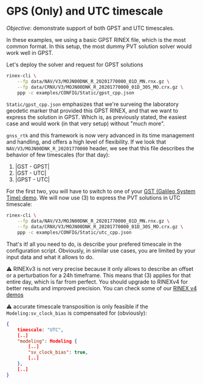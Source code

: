 GPS (Only) and UTC timescale
============================

_Objective_: demonstrate support of both GPST and UTC timescales.

In these examples, we using a basic GPST RINEX file, which is the most common
format. In this setup, the most dummy PVT solution solver would work well
in GPST. 

Let's deploy the solver and request for GPST solutions

```bash
rinex-cli \
    --fp data/NAV/V3/MOJN00DNK_R_20201770000_01D_MN.rnx.gz \
    --fp data/CRNX/V3/MOJN00DNK_R_20201770000_01D_30S_MO.crx.gz \
    ppp -c examples/CONFIG/Static/gpst_cpp.json
```

`Static/gpst_cpp.json` emphasizes that we're surveing the laboratory geodetic marker
that provided this GPST RINEX, and that we want to express the solution in GPST.
Which is, as previously stated, the easiest case and would work (in that very setup)
without "much more".

`gnss_rtk` and this framework is now very advanced in its time management and handling,
and offers a high level of flexibility. If we look that `NAV/V3/MOJN00DNK_R_20201770000`
header, we see that this file describes the behavior of few timescales (for that day):

1. |GST - GPST|
2. |GST - UTC|
3. |GPST - UTC|

For the first two, you will have to switch to one of your [GST (Galileo System Time) demo](../gst). We will now use (3) to express the PVT solutions in UTC timescale:

```bash
rinex-cli \
    --fp data/NAV/V3/MOJN00DNK_R_20201770000_01D_MN.rnx.gz \
    --fp data/CRNX/V3/MOJN00DNK_R_20201770000_01D_30S_MO.crx.gz \
    ppp -c examples/CONFIG/Static/utc_cpp.json
```

That's it! all you need to do, is describe your prefered timescale in the configuration script. Obviously, in similar use cases, you are limited by your input data and what it allows to do.

:warning: RINEXv3 is not very precise because it only allows to describe an offset or a perturbation for a 24h timeframe. This means that (3) applies for that entire day, which is far from perfect. You should upgrade to RINEXv4 for better results and improved precision. You can check some of our [RINEX v4 demos](../)

:warning: accurate timescale transposition is only feasible if the `Modeling:sv_clock_bias` is compensated for (obviously):

```json
{
    timescale: "UTC",
    [..]
    "modeling": Modeling {
        [..]
        "sv_clock_bias": true,
        [..]
    },
    [..]
}
```
